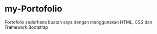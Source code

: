 # my-Portofolio
Portofolio sederhana buatan saya dengan menggunakan HTML, CSS dan Framework Bootstrap
